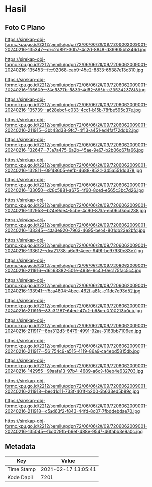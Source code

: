 # Hasil

## Foto C Plano

https://sirekap-obj-formc.kpu.go.id/2212/pemilu/pdpr/72/06/06/20/09/7206062009001-20240216-135347--dec2d891-30b7-4c2d-8848-d39905bb346d.jpg

https://sirekap-obj-formc.kpu.go.id/2212/pemilu/pdpr/72/06/06/20/09/7206062009001-20240216-135453--fcc92068-cab9-45e2-8833-65387e13c310.jpg

https://sirekap-obj-formc.kpu.go.id/2212/pemilu/pdpr/72/06/06/20/09/7206062009001-20240216-135609--33e5377b-5833-4d52-896b-c235242378f3.jpg

https://sirekap-obj-formc.kpu.go.id/2212/pemilu/pdpr/72/06/06/20/09/7206062009001-20240216-135739--a628ebcf-c033-4cc1-b15b-78fbe595c37e.jpg

https://sirekap-obj-formc.kpu.go.id/2212/pemilu/pdpr/72/06/06/20/09/7206062009001-20240216-211915--3bb43d38-9fc7-4f13-a451-ed4faf72ddb2.jpg

https://sirekap-obj-formc.kpu.go.id/2212/pemilu/pdpr/72/06/06/20/09/7206062009001-20240216-132647--73a7a475-6a2b-45ae-9e97-b2b06c67fa66.jpg

https://sirekap-obj-formc.kpu.go.id/2212/pemilu/pdpr/72/06/06/20/09/7206062009001-20240216-132811--09f48605-eefb-4688-852d-345a551dd378.jpg

https://sirekap-obj-formc.kpu.go.id/2212/pemilu/pdpr/72/06/06/20/09/7206062009001-20240216-133050--d28c5881-a675-4f60-8ced-e565c3bc7d26.jpg

https://sirekap-obj-formc.kpu.go.id/2212/pemilu/pdpr/72/06/06/20/09/7206062009001-20240216-132953--b24e9de4-5cbe-4c90-879a-e506c0a5d238.jpg

https://sirekap-obj-formc.kpu.go.id/2212/pemilu/pdpr/72/06/06/20/09/7206062009001-20240216-133345--43a3e920-7963-4695-beb4-801db23e2bfd.jpg

https://sirekap-obj-formc.kpu.go.id/2212/pemilu/pdpr/72/06/06/20/09/7206062009001-20240216-133612--dea21738-a6d9-4eee-9491-be97930e83e7.jpg

https://sirekap-obj-formc.kpu.go.id/2212/pemilu/pdpr/72/06/06/20/09/7206062009001-20240216-211916--d6b63382-501e-493e-9c40-0ec175fac5c4.jpg

https://sirekap-obj-formc.kpu.go.id/2212/pemilu/pdpr/72/06/06/20/09/7206062009001-20240216-133941--f5ca4804-4bec-462f-a81d-c11dc7e93d52.jpg

https://sirekap-obj-formc.kpu.go.id/2212/pemilu/pdpr/72/06/06/20/09/7206062009001-20240216-211916--83b3f287-64ed-47c2-b68c-c0f00213b0cb.jpg

https://sirekap-obj-formc.kpu.go.id/2212/pemilu/pdpr/72/06/06/20/09/7206062009001-20240216-211917--8ba312d3-6479-4991-92aa-3163bb7106ed.jpg

https://sirekap-obj-formc.kpu.go.id/2212/pemilu/pdpr/72/06/06/20/09/7206062009001-20240216-211917--561754c9-a515-4119-86a9-ca4ebd5815db.jpg

https://sirekap-obj-formc.kpu.go.id/2212/pemilu/pdpr/72/06/06/20/09/7206062009001-20240216-142955--99aafa13-97b4-4689-a6c9-f8eb4e632703.jpg

https://sirekap-obj-formc.kpu.go.id/2212/pemilu/pdpr/72/06/06/20/09/7206062009001-20240216-211918--bedd1d11-733f-401f-b200-5b633ed5b89c.jpg

https://sirekap-obj-formc.kpu.go.id/2212/pemilu/pdpr/72/06/06/20/09/7206062009001-20240216-211918--c5ad63f2-f843-44fd-8c07-7fbddebdae70.jpg

https://sirekap-obj-formc.kpu.go.id/2212/pemilu/pdpr/72/06/06/20/09/7206062009001-20240216-135045--fbd029fb-b6ef-488e-9547-46fabb3e9a0c.jpg


## Metadata

| Key        | Value               |
| ---------- | ------------------- |
| Time Stamp | 2024-02-17 13:05:41 |
| Kode Dapil | 7201                |



